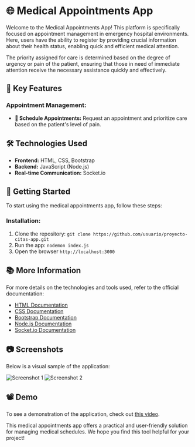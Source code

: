 # 🌐 Medical Appointments App

Welcome to the Medical Appointments App! This platform is specifically focused on appointment management in emergency hospital environments. Here, users have the ability to register by providing crucial information about their health status, enabling quick and efficient medical attention.

The priority assigned for care is determined based on the degree of urgency or pain of the patient, ensuring that those in need of immediate attention receive the necessary assistance quickly and effectively.

## 🚀 Key Features

### Appointment Management:
- **📅 Schedule Appointments:** Request an appointment and prioritize care based on the patient's level of pain.

## 🛠️ Technologies Used

- **Frontend:** HTML, CSS, Bootstrap
- **Backend:** JavaScript (Node.js)
- **Real-time Communication:** Socket.io

## 🚀 Getting Started

To start using the medical appointments app, follow these steps:

### Installation:
1. Clone the repository: `git clone https://github.com/usuario/proyecto-citas-app.git`
2. Run the app: `nodemon index.js`
3. Open the browser `http://localhost:3000` 

## 📚 More Information

For more details on the technologies and tools used, refer to the official documentation:

- [HTML Documentation](https://developer.mozilla.org/en-US/docs/Web/HTML)
- [CSS Documentation](https://developer.mozilla.org/en-US/docs/Web/CSS)
- [Bootstrap Documentation](https://getbootstrap.com/docs/)
- [Node.js Documentation](https://nodejs.org/en/docs/)
- [Socket.io Documentation](https://socket.io/docs/)

## 📷 Screenshots

Below is a visual sample of the application:

![Screenshot 1](https://drive.google.com/uc?id=1J90t_7HETdM_EmEabCcCVTdcKmmlZs85)
![Screenshot 2](https://drive.google.com/uc?id=1Y1b4D9aU0aCmWYutQupNQgmqbp-A32iU)

## 📽️ Demo

To see a demonstration of the application, check out [this video](https://drive.google.com/file/d/1oaoBJtT7NF9sOUs8pWO0XTKKTv7qz5-O/view?usp=sharing).

This medical appointments app offers a practical and user-friendly solution for managing medical schedules. We hope you find this tool helpful for your project!
